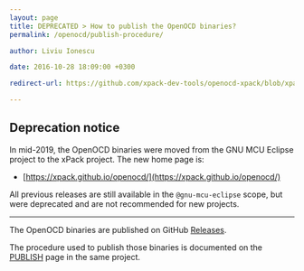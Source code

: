 ```yaml
---
layout: page
title: DEPRECATED > How to publish the OpenOCD binaries?
permalink: /openocd/publish-procedure/

author: Liviu Ionescu

date: 2016-10-28 18:09:00 +0300

redirect-url: https://github.com/xpack-dev-tools/openocd-xpack/blob/xpack/README-PUBLISH.md

---
```


## Deprecation notice

In mid-2019, the OpenOCD binaries were moved from the GNU MCU Eclipse
project to the xPack project. The new home page is:

* [https://xpack.github.io/openocd/](https://xpack.github.io/openocd/)

All previous releases are still available in the `@gnu-mcu-eclipse` scope,
but were deprecated and are not recommended for new projects.

___

The OpenOCD binaries are published on GitHub  [Releases](https://github.com/gnu-mcu-eclipse/openocd/releases).

The procedure used to publish those binaries is documented on the [PUBLISH](https://github.com/gnu-mcu-eclipse/openocd/blob/gnu-mcu-eclipse-dev/PUBLISH.md) page in the same project.
